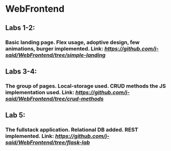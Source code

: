# WebFrontend
## Labs 1-2:
### Basic landing page. Flex usage, adoptive design,  few animations, burger implemented. Link: *https://github.com/j-said/WebFrontend/tree/simple-landing*

## Labs 3-4:
### The group of pages. Local-storage used. CRUD methods the JS implementation used. Link: *https://github.com/j-said/WebFrontend/tree/crud-methods*

## Lab 5:
### The fullstack application. Relational DB added. REST implemented. Link: *https://github.com/j-said/WebFrontend/tree/flask-lab*